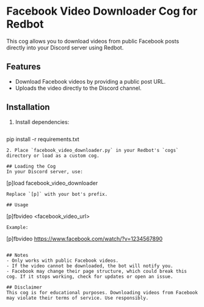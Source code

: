 # Facebook Video Downloader Cog for Redbot

This cog allows you to download videos from public Facebook posts directly into your Discord server using Redbot.

## Features
- Download Facebook videos by providing a public post URL.
- Uploads the video directly to the Discord channel.

## Installation
1. Install dependencies:
   ```
pip install -r requirements.txt
   ```
2. Place `facebook_video_downloader.py` in your Redbot's `cogs` directory or load as a custom cog.

## Loading the Cog
In your Discord server, use:
```
[p]load facebook_video_downloader
```
Replace `[p]` with your bot's prefix.

## Usage
```
[p]fbvideo <facebook_video_url>
```
Example:
```
[p]fbvideo https://www.facebook.com/watch/?v=1234567890
```

## Notes
- Only works with public Facebook videos.
- If the video cannot be downloaded, the bot will notify you.
- Facebook may change their page structure, which could break this cog. If it stops working, check for updates or open an issue.

## Disclaimer
This cog is for educational purposes. Downloading videos from Facebook may violate their terms of service. Use responsibly. 